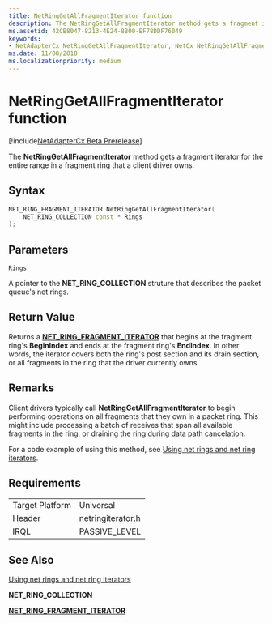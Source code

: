 ```yaml
---
title: NetRingGetAllFragmentIterator function
description: The NetRingGetAllFragmentIterator method gets a fragment iterator for the entire range in a fragment ring that a client driver owns.
ms.assetid: 42CB8047-8213-4E24-8B00-EF78DDF76049
keywords:
- NetAdapterCx NetRingGetAllFragmentIterator, NetCx NetRingGetAllFragmentIterator
ms.date: 11/08/2018
ms.localizationpriority: medium
---
```


# NetRingGetAllFragmentIterator function

[!include[NetAdapterCx Beta Prerelease](../netcx-beta-prerelease.md)]

The **NetRingGetAllFragmentIterator** method gets a fragment iterator for the entire range in a fragment ring that a client driver owns.

## Syntax

```cpp
NET_RING_FRAGMENT_ITERATOR NetRingGetAllFragmentIterator(
    NET_RING_COLLECTION const * Rings
);
```

## Parameters

`Rings`

A pointer to the **NET_RING_COLLECTION** struture that describes the packet queue's net rings.

## Return Value

Returns a [**NET_RING_FRAGMENT_ITERATOR**](net-ring-fragment-iterator.md) that begins at the fragment ring's **BeginIndex** and ends at the fragment ring's **EndIndex**. In other words, the iterator covers both the ring's post section and its drain section, or all fragments in the ring that the driver currently owns. 

## Remarks

Client drivers typically call **NetRingGetAllFragmentIterator** to begin performing operations on all fragments that they own in a packet ring. This might include processing a batch of receives that span all available fragments in the ring, or draining the ring during data path cancelation.

For a code example of using this method, see [Using net rings and net ring iterators](using-net-rings-and-net-ring-iterators.md).

## Requirements

|  |  |
| --- | --- |
| Target Platform | Universal |
| Header | netringiterator.h |
| IRQL | PASSIVE_LEVEL |

## See Also

[Using net rings and net ring iterators](using-net-rings-and-net-ring-iterators.md)

**NET_RING_COLLECTION**

[**NET_RING_FRAGMENT_ITERATOR**](net-ring-fragment-iterator.md)